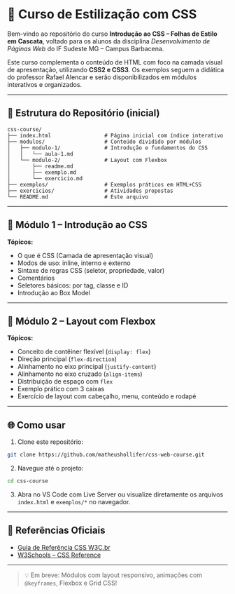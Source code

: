 # 🎨 Curso de Estilização com CSS

Bem-vindo ao repositório do curso **Introdução ao CSS – Folhas de Estilo em Cascata**, voltado para os alunos da disciplina *Desenvolvimento de Páginas Web* do IF Sudeste MG – Campus Barbacena.

Este curso complementa o conteúdo de HTML com foco na camada visual de apresentação, utilizando **CSS2 e CSS3**. Os exemplos seguem a didática do professor Rafael Alencar e serão disponibilizados em módulos interativos e organizados.

---

## 📁 Estrutura do Repositório (inicial)

```
css-course/
├── index.html                 # Página inicial com índice interativo
├── modulos/                   # Conteúdo dividido por módulos
│   ├── modulo-1/              # Introdução e fundamentos do CSS
│   │   └── aula-1.md
│   └── modulo-2/              # Layout com Flexbox
│       ├── readme.md
│       ├── exemplo.md
│       └── exercicio.md
├── exemplos/                  # Exemplos práticos em HTML+CSS
├── exercicios/                # Atividades propostas
└── README.md                  # Este arquivo
```

---

## 📘 Módulo 1 – Introdução ao CSS

**Tópicos:**

* O que é CSS (Camada de apresentação visual)
* Modos de uso: inline, interno e externo
* Sintaxe de regras CSS (seletor, propriedade, valor)
* Comentários
* Seletores básicos: por tag, classe e ID
* Introdução ao Box Model

---

## 📄 Módulo 2 – Layout com Flexbox

**Tópicos:**

* Conceito de contêiner flexível (`display: flex`)
* Direção principal (`flex-direction`)
* Alinhamento no eixo principal (`justify-content`)
* Alinhamento no eixo cruzado (`align-items`)
* Distribuição de espaço com `flex`
* Exemplo prático com 3 caixas
* Exercício de layout com cabeçalho, menu, conteúdo e rodapé

---

## 🌐 Como usar

1. Clone este repositório:

```bash
git clone https://github.com/matheushollifer/css-web-course.git
```

2. Navegue até o projeto:

```bash
cd css-course
```

3. Abra no VS Code com Live Server ou visualize diretamente os arquivos `index.html` e `exemplos/*` no navegador.

---

## 📌 Referências Oficiais

* [Guia de Referência CSS W3C.br](http://www.w3c.br/divulgacao/guiasreferencia/css2/)
* [W3Schools – CSS Reference](https://www.w3schools.com/cssref/default.asp)

---

> 💡 Em breve: Módulos com layout responsivo, animações com `@keyframes`, Flexbox e Grid CSS!


